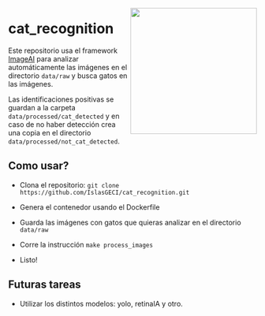 <a href="https://www.islas.org.mx/"><img src="https://www.islas.org.mx/img/logo.svg" align="right" width="256" /></a>
# cat_recognition

Este repositorio usa el framework [ImageAI](https://github.com/OlafenwaMoses/ImageAI) para analizar automáticamente las imágenes en el directorio `data/raw` y busca gatos en las imágenes.

Las identificaciones positivas se guardan a la carpeta `data/processed/cat_detected` y en caso de no haber detección crea una copia en el directorio `data/processed/not_cat_detected`.


## Como usar?

- Clona el repositorio: ```git clone https://github.com/IslasGECI/cat_recognition.git```
- Genera el contenedor usando el Dockerfile

- Guarda las imágenes con gatos que quieras analizar en el directorio `data/raw`

- Corre la instrucción `make process_images`

- Listo!


## Futuras tareas

- Utilizar los distintos modelos: yolo, retinaIA y otro.
